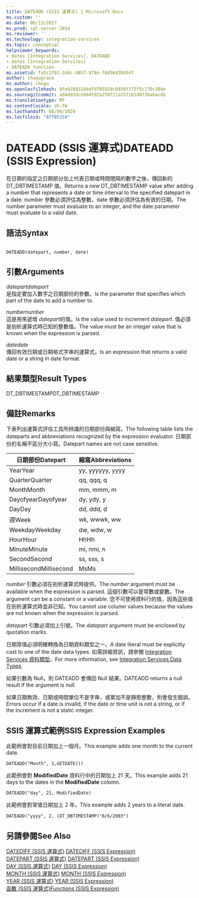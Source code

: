 ```yaml
---
title: DATEADD (SSIS 運算式) | Microsoft Docs
ms.custom: ''
ms.date: 06/13/2017
ms.prod: sql-server-2014
ms.reviewer: ''
ms.technology: integration-services
ms.topic: conceptual
helpviewer_keywords:
- dates [Integration Services], DATEADD
- dates [Integration Services]
- DATEADD function
ms.assetid: fa5c37b1-2ddc-4857-8f8e-f6d5643b654f
author: chugugrace
ms.author: chugu
ms.openlocfilehash: 9feb288318bdf9705928cb930f175f5c170c384e
ms.sourcegitcommit: ad4d92dce894592a259721a1571b1d8736abacdb
ms.translationtype: MT
ms.contentlocale: zh-TW
ms.lasthandoff: 08/04/2020
ms.locfileid: "87705334"
---
```

# <a name="dateadd-ssis-expression"></a><span data-ttu-id="0bc2b-102">DATEADD (SSIS 運算式)</span><span class="sxs-lookup"><span data-stu-id="0bc2b-102">DATEADD (SSIS Expression)</span></span>
  <span data-ttu-id="0bc2b-103">在日期的指定之日期部分加上代表日期或時間間隔的數字之後，傳回新的 DT_DBTIMESTAMP 值。</span><span class="sxs-lookup"><span data-stu-id="0bc2b-103">Returns a new DT_DBTIMESTAMP value after adding a number that represents a date or time interval to the specified datepart in a date.</span></span> <span data-ttu-id="0bc2b-104">number 參數必須評估為整數，date 參數必須評估為有效的日期。</span><span class="sxs-lookup"><span data-stu-id="0bc2b-104">The number parameter must evaluate to an integer, and the date parameter must evaluate to a valid date.</span></span>  
  
## <a name="syntax"></a><span data-ttu-id="0bc2b-105">語法</span><span class="sxs-lookup"><span data-stu-id="0bc2b-105">Syntax</span></span>  
  
```  
  
DATEADD(datepart, number, date)  
```  
  
## <a name="arguments"></a><span data-ttu-id="0bc2b-106">引數</span><span class="sxs-lookup"><span data-stu-id="0bc2b-106">Arguments</span></span>  
 <span data-ttu-id="0bc2b-107">*datepart*</span><span class="sxs-lookup"><span data-stu-id="0bc2b-107">*datepart*</span></span>  
 <span data-ttu-id="0bc2b-108">是指定要加入數字之日期部份的參數。</span><span class="sxs-lookup"><span data-stu-id="0bc2b-108">Is the parameter that specifies which part of the date to add a number to.</span></span>  
  
 <span data-ttu-id="0bc2b-109">*number*</span><span class="sxs-lookup"><span data-stu-id="0bc2b-109">*number*</span></span>  
 <span data-ttu-id="0bc2b-110">這是用來遞增 *datepart*的值。</span><span class="sxs-lookup"><span data-stu-id="0bc2b-110">Is the value used to increment *datepart*.</span></span> <span data-ttu-id="0bc2b-111">值必須是剖析運算式時已知的整數值。</span><span class="sxs-lookup"><span data-stu-id="0bc2b-111">The value must be an integer value that is known when the expression is parsed.</span></span>  
  
 <span data-ttu-id="0bc2b-112">*date*</span><span class="sxs-lookup"><span data-stu-id="0bc2b-112">*date*</span></span>  
 <span data-ttu-id="0bc2b-113">傳回有效日期或日期格式字串的運算式。</span><span class="sxs-lookup"><span data-stu-id="0bc2b-113">Is an expression that returns a valid date or a string in date format.</span></span>  
  
## <a name="result-types"></a><span data-ttu-id="0bc2b-114">結果類型</span><span class="sxs-lookup"><span data-stu-id="0bc2b-114">Result Types</span></span>  
 <span data-ttu-id="0bc2b-115">DT_DBTIMESTAMP</span><span class="sxs-lookup"><span data-stu-id="0bc2b-115">DT_DBTIMESTAMP</span></span>  
  
## <a name="remarks"></a><span data-ttu-id="0bc2b-116">備註</span><span class="sxs-lookup"><span data-stu-id="0bc2b-116">Remarks</span></span>  
 <span data-ttu-id="0bc2b-117">下表列出運算式評估工具所辨識的日期部份與縮寫。</span><span class="sxs-lookup"><span data-stu-id="0bc2b-117">The following table lists the dateparts and abbreviations recognized by the expression evaluator.</span></span> <span data-ttu-id="0bc2b-118">日期部份的名稱不區分大小寫。</span><span class="sxs-lookup"><span data-stu-id="0bc2b-118">Datepart names are not case sensitive.</span></span>  
  
|<span data-ttu-id="0bc2b-119">日期部份</span><span class="sxs-lookup"><span data-stu-id="0bc2b-119">Datepart</span></span>|<span data-ttu-id="0bc2b-120">縮寫</span><span class="sxs-lookup"><span data-stu-id="0bc2b-120">Abbreviations</span></span>|  
|--------------|-------------------|  
|<span data-ttu-id="0bc2b-121">Year</span><span class="sxs-lookup"><span data-stu-id="0bc2b-121">Year</span></span>|<span data-ttu-id="0bc2b-122">yy, yyyy</span><span class="sxs-lookup"><span data-stu-id="0bc2b-122">yy, yyyy</span></span>|  
|<span data-ttu-id="0bc2b-123">Quarter</span><span class="sxs-lookup"><span data-stu-id="0bc2b-123">Quarter</span></span>|<span data-ttu-id="0bc2b-124">qq, q</span><span class="sxs-lookup"><span data-stu-id="0bc2b-124">qq, q</span></span>|  
|<span data-ttu-id="0bc2b-125">Month</span><span class="sxs-lookup"><span data-stu-id="0bc2b-125">Month</span></span>|<span data-ttu-id="0bc2b-126">mm, m</span><span class="sxs-lookup"><span data-stu-id="0bc2b-126">mm, m</span></span>|  
|<span data-ttu-id="0bc2b-127">Dayofyear</span><span class="sxs-lookup"><span data-stu-id="0bc2b-127">Dayofyear</span></span>|<span data-ttu-id="0bc2b-128">dy, y</span><span class="sxs-lookup"><span data-stu-id="0bc2b-128">dy, y</span></span>|  
|<span data-ttu-id="0bc2b-129">Day</span><span class="sxs-lookup"><span data-stu-id="0bc2b-129">Day</span></span>|<span data-ttu-id="0bc2b-130">dd, d</span><span class="sxs-lookup"><span data-stu-id="0bc2b-130">dd, d</span></span>|  
|<span data-ttu-id="0bc2b-131">週</span><span class="sxs-lookup"><span data-stu-id="0bc2b-131">Week</span></span>|<span data-ttu-id="0bc2b-132">wk, ww</span><span class="sxs-lookup"><span data-stu-id="0bc2b-132">wk, ww</span></span>|  
|<span data-ttu-id="0bc2b-133">Weekday</span><span class="sxs-lookup"><span data-stu-id="0bc2b-133">Weekday</span></span>|<span data-ttu-id="0bc2b-134">dw, w</span><span class="sxs-lookup"><span data-stu-id="0bc2b-134">dw, w</span></span>|  
|<span data-ttu-id="0bc2b-135">Hour</span><span class="sxs-lookup"><span data-stu-id="0bc2b-135">Hour</span></span>|<span data-ttu-id="0bc2b-136">Hh</span><span class="sxs-lookup"><span data-stu-id="0bc2b-136">Hh</span></span>|  
|<span data-ttu-id="0bc2b-137">Minute</span><span class="sxs-lookup"><span data-stu-id="0bc2b-137">Minute</span></span>|<span data-ttu-id="0bc2b-138">mi, n</span><span class="sxs-lookup"><span data-stu-id="0bc2b-138">mi, n</span></span>|  
|<span data-ttu-id="0bc2b-139">Second</span><span class="sxs-lookup"><span data-stu-id="0bc2b-139">Second</span></span>|<span data-ttu-id="0bc2b-140">ss, s</span><span class="sxs-lookup"><span data-stu-id="0bc2b-140">ss, s</span></span>|  
|<span data-ttu-id="0bc2b-141">Millisecond</span><span class="sxs-lookup"><span data-stu-id="0bc2b-141">Millisecond</span></span>|<span data-ttu-id="0bc2b-142">Ms</span><span class="sxs-lookup"><span data-stu-id="0bc2b-142">Ms</span></span>|  
  
 <span data-ttu-id="0bc2b-143">*number* 引數必須在剖析運算式時提供。</span><span class="sxs-lookup"><span data-stu-id="0bc2b-143">The *number* argument must be available when the expression is parsed.</span></span> <span data-ttu-id="0bc2b-144">這個引數可以是常數或變數。</span><span class="sxs-lookup"><span data-stu-id="0bc2b-144">The argument can be a constant or a variable.</span></span> <span data-ttu-id="0bc2b-145">您不可使用資料行的值，因為這些值在剖析運算式時並非已知。</span><span class="sxs-lookup"><span data-stu-id="0bc2b-145">You cannot use column values because the values are not known when the expression is parsed.</span></span>  
  
 <span data-ttu-id="0bc2b-146">*datepart* 引數必須加上引號。</span><span class="sxs-lookup"><span data-stu-id="0bc2b-146">The *datepart* argument must be enclosed by quotation marks.</span></span>  
  
 <span data-ttu-id="0bc2b-147">日期常值必須明確轉換為日期資料類型之一。</span><span class="sxs-lookup"><span data-stu-id="0bc2b-147">A date literal must be explicitly cast to one of the date data types.</span></span> <span data-ttu-id="0bc2b-148">如需詳細資訊，請參閱 [Integration Services 資料類型](../data-flow/integration-services-data-types.md)。</span><span class="sxs-lookup"><span data-stu-id="0bc2b-148">For more information, see [Integration Services Data Types](../data-flow/integration-services-data-types.md).</span></span>  
  
 <span data-ttu-id="0bc2b-149">如果引數為 Null，則 DATEADD 會傳回 Null 結果。</span><span class="sxs-lookup"><span data-stu-id="0bc2b-149">DATEADD returns a null result if the argument is null.</span></span>  
  
 <span data-ttu-id="0bc2b-150">如果日期無效、日期或時間單位不是字串，或累加不是靜態整數，則會發生錯誤。</span><span class="sxs-lookup"><span data-stu-id="0bc2b-150">Errors occur if a date is invalid, if the date or time unit is not a string, or if the increment is not a static integer.</span></span>  
  
## <a name="ssis-expression-examples"></a><span data-ttu-id="0bc2b-151">SSIS 運算式範例</span><span class="sxs-lookup"><span data-stu-id="0bc2b-151">SSIS Expression Examples</span></span>  
 <span data-ttu-id="0bc2b-152">此範例會對目前日期加上一個月。</span><span class="sxs-lookup"><span data-stu-id="0bc2b-152">This example adds one month to the current date.</span></span>  
  
```  
DATEADD("Month", 1,GETDATE())  
```  
  
 <span data-ttu-id="0bc2b-153">此範例會對 **ModifiedDate** 資料行中的日期加上 21 天。</span><span class="sxs-lookup"><span data-stu-id="0bc2b-153">This example adds 21 days to the dates in the **ModifiedDate** column.</span></span>  
  
```  
DATEADD("day", 21, ModifiedDate)  
```  
  
 <span data-ttu-id="0bc2b-154">此範例會對常值日期加上 2 年。</span><span class="sxs-lookup"><span data-stu-id="0bc2b-154">This example adds 2 years to a literal date.</span></span>  
  
```  
DATEADD("yyyy", 2, (DT_DBTIMESTAMP)"8/6/2003")  
```  
  
## <a name="see-also"></a><span data-ttu-id="0bc2b-155">另請參閱</span><span class="sxs-lookup"><span data-stu-id="0bc2b-155">See Also</span></span>  
 <span data-ttu-id="0bc2b-156">[DATEDIFF &#40;SSIS 運算式&#41;](datediff-ssis-expression.md) </span><span class="sxs-lookup"><span data-stu-id="0bc2b-156">[DATEDIFF &#40;SSIS Expression&#41;](datediff-ssis-expression.md) </span></span>  
 <span data-ttu-id="0bc2b-157">[DATEPART &#40;SSIS 運算式&#41;](datepart-ssis-expression.md) </span><span class="sxs-lookup"><span data-stu-id="0bc2b-157">[DATEPART &#40;SSIS Expression&#41;](datepart-ssis-expression.md) </span></span>  
 <span data-ttu-id="0bc2b-158">[DAY &#40;SSIS 運算式&#41;](day-ssis-expression.md) </span><span class="sxs-lookup"><span data-stu-id="0bc2b-158">[DAY &#40;SSIS Expression&#41;](day-ssis-expression.md) </span></span>  
 <span data-ttu-id="0bc2b-159">[MONTH &#40;SSIS 運算式&#41;](month-ssis-expression.md) </span><span class="sxs-lookup"><span data-stu-id="0bc2b-159">[MONTH &#40;SSIS Expression&#41;](month-ssis-expression.md) </span></span>  
 <span data-ttu-id="0bc2b-160">[YEAR &#40;SSIS 運算式&#41;](year-ssis-expression.md) </span><span class="sxs-lookup"><span data-stu-id="0bc2b-160">[YEAR &#40;SSIS Expression&#41;](year-ssis-expression.md) </span></span>  
 [<span data-ttu-id="0bc2b-161">函數 &#40;SSIS 運算式&#41;</span><span class="sxs-lookup"><span data-stu-id="0bc2b-161">Functions &#40;SSIS Expression&#41;</span></span>](functions-ssis-expression.md)  
  
  
